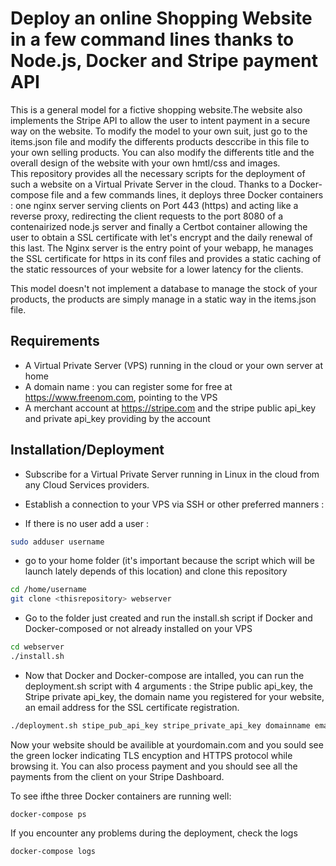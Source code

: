 # Deploy an online Shopping Website in a few command lines thanks to Node.js, Docker and Stripe payment API 

This is a general model for a fictive shopping website.The website also implements the Stripe API to allow the user to intent payment in a secure way on the website. 
To modify the model to your own suit, just go to the items.json file and modify the differents products desccribe in this file to your own selling products. You can also modify the differents title and the overall design of the website with your own hmtl/css and images.  
This repository provides all the necessary scripts for the deployment of such a website on a Virtual Private Server in the cloud.
Thanks to a Docker-compose file and a few commands lines, it deploys three Docker containers : one nginx server serving clients on Port 443 (https) and acting like a reverse proxy, redirecting the client requests to the port 8080 of a contenairized node.js server and finally a Certbot container allowing the user to obtain a SSL certificate with let's encrypt and the daily renewal of this last. 
The Nginx server is the entry point of your webapp, he manages the SSL certificate for https in its conf files and provides a static caching of the static ressources of your website for a lower latency for the clients. 

This model doesn't not implement a database to manage the stock of your products, the products are simply manage in a static way in the items.json file. 

## Requirements

* A Virtual Private Server (VPS) running in the cloud or your own server at home
* A domain name : you can register some for free at https://www.freenom.com, pointing to the VPS
* A merchant account at https://stripe.com and the stripe public api_key and private api_key providing by the account

## Installation/Deployment

* Subscribe for a Virtual Private Server running in Linux in the cloud from any Cloud Services providers. 
* Establish a connection to your VPS via SSH or other preferred manners :

* If there is no user add a user :
```bash
sudo adduser username
```
* go to your home folder (it's important because the script which will be launch lately depends of this location) and clone this repository 

```bash
cd /home/username
git clone <thisrepository> webserver
```
* Go to the folder just created and run the install.sh script if Docker and Docker-composed or not already installed on your VPS

```bash
cd webserver
./install.sh
```
* Now that Docker and Docker-compose are intalled, you can run the deployment.sh script with 4 arguments : the Stripe public api_key, the Stripe private api_key, the domain name you registered for your website, an email address for the SSL certificate registration.

```bash
./deployment.sh stipe_pub_api_key stripe_private_api_key domainname email
```
Now your website should be availible at yourdomain.com and you sould see the green locker indicating TLS encyption and HTTPS protocol while browsing it.
You can also process payment and you should see all the payments from the client on your Stripe Dashboard.

To see ifthe three Docker containers are running well: 
```
docker-compose ps
```
If you encounter any problems during the deployment, check the logs
```
docker-compose logs
```


